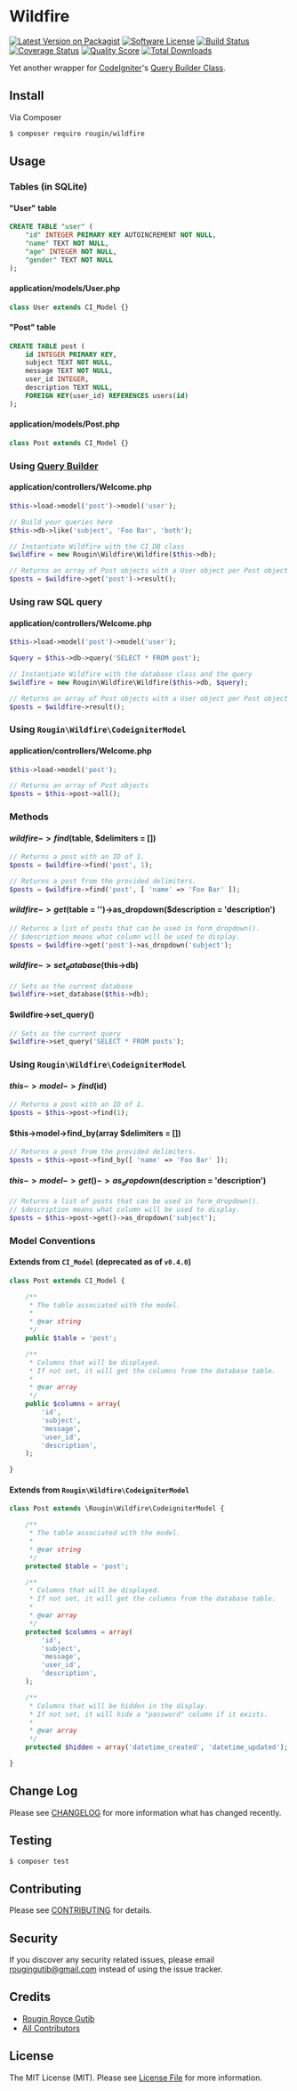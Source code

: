 # Wildfire

[![Latest Version on Packagist][ico-version]][link-packagist]
[![Software License][ico-license]](LICENSE.md)
[![Build Status][ico-travis]][link-travis]
[![Coverage Status][ico-scrutinizer]][link-scrutinizer]
[![Quality Score][ico-code-quality]][link-code-quality]
[![Total Downloads][ico-downloads]][link-downloads]

Yet another wrapper for [CodeIgniter](https://codeigniter.com)'s [Query Builder Class](https://codeigniter.com/user_guide/database/query_builder.html).

## Install

Via Composer

``` bash
$ composer require rougin/wildfire
```

## Usage

### Tables (in SQLite)

#### "User" table

``` sql
CREATE TABLE "user" (
    "id" INTEGER PRIMARY KEY AUTOINCREMENT NOT NULL,
    "name" TEXT NOT NULL,
    "age" INTEGER NOT NULL,
    "gender" TEXT NOT NULL
);
```

#### application/models/User.php

``` php
class User extends CI_Model {}
```

#### "Post" table

``` sql
CREATE TABLE post (
    id INTEGER PRIMARY KEY,
    subject TEXT NOT NULL,
    message TEXT NOT NULL,
    user_id INTEGER,
    description TEXT NULL,
    FOREIGN KEY(user_id) REFERENCES users(id)
);
```

#### application/models/Post.php

``` php
class Post extends CI_Model {}
```

### Using [Query Builder](https://codeigniter.com/user_guide/database/query_builder.html)

#### application/controllers/Welcome.php

``` php
$this->load->model('post')->model('user');

// Build your queries here
$this->db->like('subject', 'Foo Bar', 'both');

// Instantiate Wildfire with the CI_DB class
$wildfire = new Rougin\Wildfire\Wildfire($this->db);

// Returns an array of Post objects with a User object per Post object
$posts = $wildfire->get('post')->result();
```

### Using raw SQL query

#### application/controllers/Welcome.php

``` php
$this->load->model('post')->model('user');

$query = $this->db->query('SELECT * FROM post');

// Instantiate Wildfire with the database class and the query
$wildfire = new Rougin\Wildfire\Wildfire($this->db, $query);

// Returns an array of Post objects with a User object per Post object
$posts = $wildfire->result();
```

### Using `Rougin\Wildfire\CodeigniterModel`

#### application/controllers/Welcome.php

``` php
$this->load->model('post');

// Returns an array of Post objects
$posts = $this->post->all();
```

### Methods

#### $wildfire->find($table, $delimiters = [])

``` php
// Returns a post with an ID of 1.
$posts = $wildfire->find('post', 1);

// Returns a post from the provided delimiters.
$posts = $wildfire->find('post', [ 'name' => 'Foo Bar' ]);
```

#### $wildfire->get($table = '')->as_dropdown($description = 'description')

``` php
// Returns a list of posts that can be used in form_dropdown().
// $description means what column will be used to display.
$posts = $wildfire->get('post')->as_dropdown('subject');
```

#### $wildfire->set_database($this->db)

``` php
// Sets as the current database
$wildfire->set_database($this->db);
```

#### $wildfire->set_query()

``` php
// Sets as the current query
$wildfire->set_query('SELECT * FROM posts');
```

### Using `Rougin\Wildfire\CodeigniterModel`

#### $this->model->find($id)

``` php
// Returns a post with an ID of 1.
$posts = $this->post->find(1);
```

#### $this->model->find_by(array $delimiters = [])

``` php
// Returns a post from the provided delimiters.
$posts = $this->post->find_by([ 'name' => 'Foo Bar' ]);
```

#### $this->model->get()->as_dropdown($description = 'description')

``` php
// Returns a list of posts that can be used in form_dropdown().
// $description means what column will be used to display.
$posts = $this->post->get()->as_dropdown('subject');
```

### Model Conventions

#### Extends from `CI_Model` (deprecated as of `v0.4.0`)

``` php
class Post extends CI_Model {

    /**
     * The table associated with the model.
     *
     * @var string
     */
    public $table = 'post';

    /**
     * Columns that will be displayed.
     * If not set, it will get the columns from the database table.
     *
     * @var array
     */
    public $columns = array(
        'id',
        'subject',
        'message',
        'user_id',
        'description',
    );

}
```

#### Extends from `Rougin\Wildfire\CodeigniterModel`

``` php
class Post extends \Rougin\Wildfire\CodeigniterModel {

    /**
     * The table associated with the model.
     *
     * @var string
     */
    protected $table = 'post';

    /**
     * Columns that will be displayed.
     * If not set, it will get the columns from the database table.
     *
     * @var array
     */
    protected $columns = array(
        'id',
        'subject',
        'message',
        'user_id',
        'description',
    );

    /**
     * Columns that will be hidden in the display.
     * If not set, it will hide a "password" column if it exists.
     *
     * @var array
     */
    protected $hidden = array('datetime_created', 'datetime_updated');

}
```

## Change Log

Please see [CHANGELOG](CHANGELOG.md) for more information what has changed recently.

## Testing

``` bash
$ composer test
```

## Contributing

Please see [CONTRIBUTING](CONTRIBUTING.md) for details.

## Security

If you discover any security related issues, please email rougingutib@gmail.com instead of using the issue tracker.

## Credits

- [Rougin Royce Gutib][link-author]
- [All Contributors][link-contributors]

## License

The MIT License (MIT). Please see [License File](LICENSE.md) for more information.

[ico-version]: https://img.shields.io/packagist/v/rougin/wildfire.svg?style=flat-square
[ico-license]: https://img.shields.io/badge/license-MIT-brightgreen.svg?style=flat-square
[ico-travis]: https://img.shields.io/travis/rougin/wildfire/master.svg?style=flat-square
[ico-scrutinizer]: https://img.shields.io/scrutinizer/coverage/g/rougin/wildfire.svg?style=flat-square
[ico-code-quality]: https://img.shields.io/scrutinizer/g/rougin/wildfire.svg?style=flat-square
[ico-downloads]: https://img.shields.io/packagist/dt/rougin/wildfire.svg?style=flat-square

[link-packagist]: https://packagist.org/packages/rougin/wildfire
[link-travis]: https://travis-ci.org/rougin/wildfire
[link-scrutinizer]: https://scrutinizer-ci.com/g/rougin/wildfire/code-structure
[link-code-quality]: https://scrutinizer-ci.com/g/rougin/wildfire
[link-downloads]: https://packagist.org/packages/rougin/wildfire
[link-author]: https://github.com/rougin
[link-contributors]: ../../contributors
